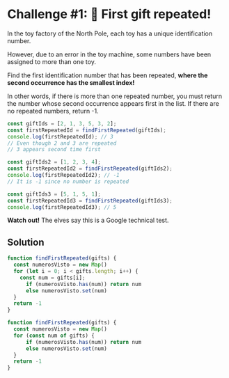 # Challenge #1: 🎁 First gift repeated!

In the toy factory of the North Pole, each toy has a unique identification number.

However, due to an error in the toy machine, some numbers have been assigned to more than one toy.

Find the first identification number that has been repeated, **where the second occurrence has the smallest index!**

In other words, if there is more than one repeated number, you must return the number whose second occurrence appears first in the list. If there are no repeated numbers, return -1.

```js
const giftIds = [2, 1, 3, 5, 3, 2];
const firstRepeatedId = findFirstRepeated(giftIds);
console.log(firstRepeatedId); // 3
// Even though 2 and 3 are repeated
// 3 appears second time first

const giftIds2 = [1, 2, 3, 4];
const firstRepeatedId2 = findFirstRepeated(giftIds2);
console.log(firstRepeatedId2); // -1
// It is -1 since no number is repeated

const giftIds3 = [5, 1, 5, 1];
const firstRepeatedId3 = findFirstRepeated(giftIds3);
console.log(firstRepeatedId3); // 5
```
**Watch out!** The elves say this is a Google technical test.

## Solution

```js
function findFirstRepeated(gifts) {
  const numerosVisto = new Map()
  for (let i = 0; i < gifts.length; i++) {
    const num = gifts[i];
      if (numerosVisto.has(num)) return num
      else numerosVisto.set(num)
  }
  return -1
}
```

```js
function findFirstRepeated(gifts) {
  const numerosVisto = new Map()
  for (const num of gifts) {
      if (numerosVisto.has(num)) return num
      else numerosVisto.set(num)
  }
  return -1
}
```

